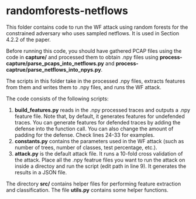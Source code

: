 # randomforests-netflows

This folder contains code to run the WF attack using random forests for the constrained adversary who uses sampled netflows. It is used in Section 4.2.2 of the paper. 

Before running this code, you should have gathered PCAP files using the code in **capture/** and processed them to obtain .npy files using **process-capture/parse_pcaps_into_netflows.py** and **process-captrue/parse_netflows_into_npys.py**. 

The scripts in this folder take in the processed .npy files, extracts features from them and writes them to .npy files, and runs the WF attack. 

The code consists of the following scripts:

1. **build_features.py** reads in the .npy processed traces and outputs a .npy feature file. Note that, by default, it generates features for undefended traces. You can generate features for defended traces by adding the defense into the function call. You can also change the amount of padding for the defense. Check lines 24-33 for examples.
2. **constants.py** contains the parameters used in the WF attack (such as number of trees, number of classes, test percentage, etc.). 
2. **attack.py** is the default attack file. It runs a 10-fold cross validation of the attack. Place all the .npy featrue files you want to run the attack on inside a directoy and run the script (edit path in line 9). It generates the results in a JSON file. 

The directory **src/** contains helper files for performing feature extraction and classification. The file **utils.py** contains some helper functions. 